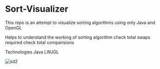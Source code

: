 # Sort-Visualizer

This repo is an attempt to visualize sorting algorithms using only Java and OpenGL

Helps to
understand the working of sorting algorithm
check total swaps required
check total comparisions

Technologies
Java
LWJGL

![sd2](https://github.com/nazariiboiko/Sort-Visualizer/assets/75481586/877189ac-7ce5-4e2a-b2b0-cb01fa0cff6a)
